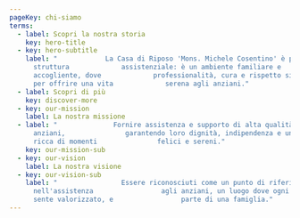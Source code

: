 ```yaml
---
pageKey: chi-siamo
terms:
  - label: Scopri la nostra storia
    key: hero-title
  - key: hero-subtitle
    label: "            La Casa di Riposo 'Mons. Michele Cosentino' è più di una
      struttura             assistenziale: è un ambiente familiare e
      accogliente, dove             professionalità, cura e rispetto si uniscono
      per offrire una vita             serena agli anziani."
  - label: Scopri di più
    key: discover-more
  - key: our-mission
    label: La nostra missione
  - label: "              Fornire assistenza e supporto di alta qualità agli
      anziani,               garantendo loro dignità, indipendenza e una vita
      ricca di momenti               felici e sereni."
    key: our-mission-sub
  - key: our-vision
    label: La nostra visione
  - key: our-vision-sub
    label: "                Essere riconosciuti come un punto di riferimento
      nell'assistenza                 agli anziani, un luogo dove ogni ospite si
      sente valorizzato, e                 parte di una famiglia."
---
```

